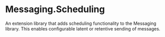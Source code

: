 # Messaging.Scheduling
An extension library that adds scheduling functionality to the Messaging library. This enables configurable latent or retentive sending of messages. 
